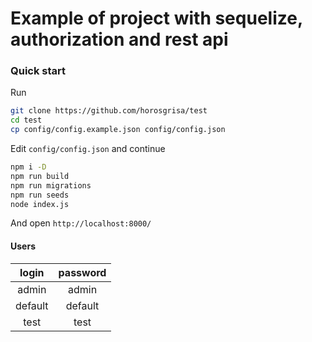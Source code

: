 # Example of project with sequelize, authorization and rest api

### Quick start

Run

```bash
git clone https://github.com/horosgrisa/test
cd test 
cp config/config.example.json config/config.json
```

Edit `config/config.json` and continue

```bash
npm i -D
npm run build
npm run migrations
npm run seeds
node index.js
````

And open `http://localhost:8000/`

#### Users

|  login  | password |
|:-------:|:--------:|
| admin   | admin    |
| default | default  |
| test    | test     |

